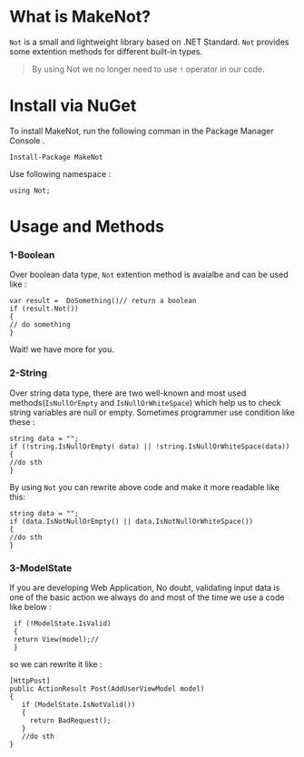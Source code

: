 # What is MakeNot?
`Not` is a small and lightweight library based on .NET Standard. `Not` provides some extention methods for different built-in types.
> By using Not we no longer need to use `!` operator in our code.


# Install via NuGet

To install MakeNot, run the following comman in the Package Manager Console .

`Install-Package MakeNot`

Use following namespace :

    using Not;
# Usage and Methods

### 1-Boolean
Over boolean data type, `Not` extention method is avaialbe and can be used like :

    var result =  DoSomething()// return a boolean 
    if (result.Not())
    {
    // do something
    }


Wait! we have more for you.

### 2-String
Over string data type, there are two well-known and most used methods(`IsNullOrEmpty` and `IsNullOrWhiteSpace`) which help us to check string variables are null or empty.
Sometimes programmer use condition like these :

    string data = "";
    if (!string.IsNullOrEmpty( data) || !string.IsNullOrWhiteSpace(data))
    {
    //do sth
    }
        
By using `Not` you can rewrite above code and make it more readable like this:

    string data = "";
    if (data.IsNotNullOrEmpty() || data.IsNotNullOrWhiteSpace())
    {
    //do sth
    }

### 3-ModelState
If you are developing Web Application, No doubt, validating input data is one of the basic action we always do and most of the time we use a code like below :

     if (!ModelState.IsValid) 
     {
     return View(model);// 
     }

so we can rewrite it like :


    [HttpPost]
    public ActionResult Post(AddUserViewModel model)
    {
       if (ModelState.IsNotValid())
       {
         return BadRequest();
       }
       //do sth
    }

